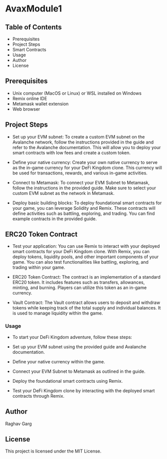 # AvaxModule1
## Table of Contents
- Prerequisites
- Project Steps
- Smart Contracts
- Usage
- Author
- License
  
## Prerequisites

- Unix computer (MacOS or Linux) or WSL installed on Windows
- Remix online IDE
- Metamask wallet extension
- Web browser
  
## Project Steps
- Set up your EVM subnet: To create a custom EVM subnet on the Avalanche network, follow the instructions provided in the guide and refer to the Avalanche documentation. This will allow you to deploy your smart contracts with low fees and create a custom token.

- Define your native currency: Create your own native currency to serve as the in-game currency for your DeFi Kingdom clone. This currency will be used for transactions, rewards, and various in-game activities.

- Connect to Metamask: To connect your EVM Subnet to Metamask, follow the instructions in the provided guide. Make sure to select your custom EVM subnet as the network in Metamask.

- Deploy basic building blocks: To deploy foundational smart contracts for your game, you can leverage Solidity and Remix. These contracts will define activities such as battling, exploring, and trading. You can find example contracts in the provided guide.

## ERC20 Token Contract

- Test your application: You can use Remix to interact with your deployed smart contracts for your DeFi Kingdom clone. With Remix, you can deploy tokens, liquidity pools, and other important components of your game. You can also test functionalities like battling, exploring, and trading within your game.

- ERC20 Token Contract: The contract is an implementation of a standard ERC20 token. It includes features such as transfers, allowances, minting, and burning. Players can utilize this token as an in-game currency.

- Vault Contract: The Vault contract allows users to deposit and withdraw tokens while keeping track of the total supply and individual balances. It is used to manage liquidity within the game.

### Usage
- To start your DeFi Kingdom adventure, follow these steps:

- Set up your EVM subnet using the provided guide and Avalanche documentation.

- Define your native currency within the game.

- Connect your EVM Subnet to Metamask as outlined in the guide.

- Deploy the foundational smart contracts using Remix.

- Test your DeFi Kingdom clone by interacting with the deployed smart contracts through Remix.

## Author
Raghav Garg

## License
This project is licensed under the MIT License.
